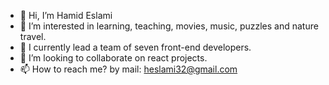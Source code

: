 - 👋 Hi, I’m Hamid Eslami
- 👀 I’m interested in learning, teaching, movies, music, puzzles and nature travel.
- 🌱 I currently lead a team of seven front-end developers.
- 💞️ I’m looking to collaborate on react projects.
- 📫 How to reach me? by mail: heslami32@gmail.com

<!---
hamideslami32/hamideslami32 is a ✨ special ✨ repository because its `README.md` (this file) appears on your GitHub profile.
You can click the Preview link to take a look at your changes.
--->
